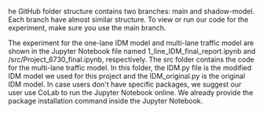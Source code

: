 he GitHub folder structure contains two branches: main and shadow-model. Each branch have almost similar structure. To view or run our code for the experiment, make sure you use the main branch.

The experiment for the one-lane IDM model and multi-lane traffic model are shown in the Jupyter Notebook file named 1_line_IDM_final_report.ipynb and /src/Project_6730_final.ipynb, respectively. The src folder contains the code for the multi-lane traffic model. In this folder, the IDM.py file is the modified IDM model we used for this project and the IDM_original.py is the original IDM model. In case users don't have specific packages, we suggest our user use CoLab to run the Jupyter Notebook online. We already provide the package installation command inside the Jupyter Notebook.
